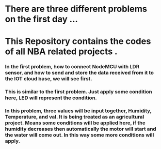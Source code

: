<h1> There are three different problems on the first day ...</h1>


<h1> This Repository contains the codes of  all NBA related projects .  </h1>


<h3>In the first problem, how to connect NodeMCU with LDR sensor, and how to send and store the data received from it to the IOT cloud base, we will see first.</h3>

<h3>This is similar to the first problem. Just apply some condition here, LED will represent the condition.</h3>

<h3>In this problem, three values will be input together, Humidity, Temperature, and val. It is being treated as an agricultural project. Means some conditions will be applied here, if the humidity decreases then automatically the motor will start and the water will come out. In this way some more conditions will apply.</h3>
